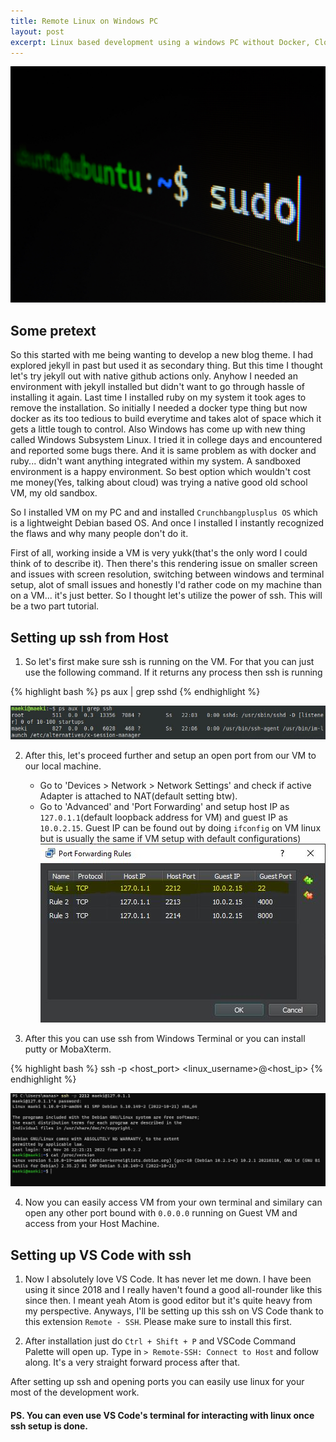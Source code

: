 ```yaml
---
title: Remote Linux on Windows PC
layout: post
excerpt: Linux based development using a windows PC without Docker, Cloud or Windows Subsystem Linux.
---
```


![sudo bash](/assets/images/sudo-bash-vm.jpg)

## Some pretext
So this started with me being wanting to develop a new blog theme. I had explored jekyll in past but used it as secondary thing. But this time I thought let's try jekyll out with native github actions only. Anyhow I needed an environment with jekyll installed but didn't want to go through hassle of installing it again. Last time I installed ruby on my system it took ages to remove the installation. So initially I needed a docker type thing but now docker as its too tedious to build everytime and takes alot of space which it gets a little tough to control. Also Windows has come up with new thing called Windows Subsystem Linux. I tried it in college days and encountered and reported some bugs there. And it is same problem as with docker and ruby... didn't want anything integrated within my system. A sandboxed environment is a happy environment. So best option which wouldn't cost me money(Yes, talking about cloud) was trying a native good old school VM, my old sandbox.

So I installed VM on my PC and and installed `Crunchbangplusplus OS` which is a lightweight Debian based OS. And once I installed I instantly recognized the flaws and why many people don't do it.

First of all, working inside a VM is very yukk(that's the only word I could think of to describe it). Then there's this rendering issue on smaller screen and issues with screen resolution, switching between windows and terminal setup, alot of small issues and honestly I'd rather code on my machine than on a VM... it's just better. So I thought let's utilize the power of ssh. This will be a two part tutorial.

## Setting up ssh from Host
1. So let's first make sure ssh is running on the VM. For that you can just use the following command. If it returns any process then ssh is running

{% highlight bash %}
ps aux | grep sshd
{% endhighlight %}

![ssh test](/assets/images/ssh-test.jpg)

2. After this, let's proceed further and setup an open port from our VM to our local machine. 
    * Go to 'Devices > Network > Network Settings' and check if active Adapter is attached to NAT(default setting btw).
    * Go to 'Advanced' and 'Port Forwarding' and setup host IP as `127.0.1.1`(default loopback address for VM) and guest IP as `10.0.2.15`. Guest IP can be found out by doing `ifconfig` on VM linux but is usually the same if VM setup with default configurations)
![Port Forward](/assets/images/port-forward-vm.JPG)

3. After this you can use ssh from Windows Terminal or you can install putty or MobaXterm.

{% highlight bash %}
ssh -p <host_port> <linux_username>@<host_ip>
{% endhighlight %}

![ssh working](/assets/images/ssh-working-vm.jpg)

4. Now you can easily access VM from your own terminal and similary can open any other port bound with `0.0.0.0` running on Guest VM and access from your Host Machine.

## Setting up VS Code with ssh
1. Now I absolutely love VS Code. It has never let me down. I have been using it since 2018 and I really haven't found a good all-rounder like this since then. I meant yeah Atom is good editor but it's quite heavy from my perspective. Anyways, I'll be setting up this ssh on VS Code thank to this extension `Remote - SSH`. Please make sure to install this first.

2. After installation just do `Ctrl + Shift + P` and VSCode Command Palette will open up. Type in `> Remote-SSH: Connect to Host` and follow along. It's a very straight forward process after that.

After setting up ssh and opening ports you can easily use linux for your most of the development work. 

#### PS. You can even use VS Code's terminal for interacting with linux once ssh setup is done.